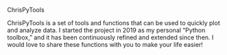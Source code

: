 ChrisPyTools

ChrisPyTools is a set of tools and functions that can be used to quickly plot and analyze data. I started the project in 2019 as my personal “Python toolbox,” and it has been continuously refined and extended since then. I would love to share these functions with you to make your life easier!
